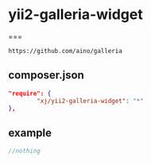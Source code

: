 # yii2-galleria-widget
===
```
https://github.com/aino/galleria
```

composer.json
-----
```json
"require": {
        "xj/yii2-galleria-widget": "*"
},
```

example
-----
```php
//nothing
```
